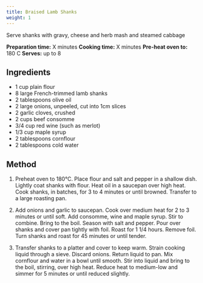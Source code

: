 ```yaml
---
title: Braised Lamb Shanks
weight: 1
---
```


Serve shanks with gravy, cheese and herb mash and steamed cabbage

**Preparation time:** X minutes
**Cooking time:** X minutes
**Pre-heat oven to:** 180 C
**Serves:** up to 8

Ingredients
-----------
- 1 cup plain flour
- 8 large French-trimmed lamb shanks
- 2 tablespoons olive oil
- 2 large onions, unpeeled, cut into 1cm slices
- 2 garlic cloves, crushed
- 2 cups beef consomme
- 3/4 cup red wine (such as merlot)
- 1/3 cup maple syrup
- 2 tablespoons cornflour
- 2 tablespoons cold water

Method
------
1. Preheat oven to 180°C. Place flour and salt and pepper in a shallow dish. Lightly coat shanks with flour. Heat oil in a saucepan over high heat. Cook shanks, in batches, for 3 to 4 minutes or until browned. Transfer to a large roasting pan.

2. Add onions and garlic to saucepan. Cook over medium heat for 2 to 3 minutes or until soft. Add consomme, wine and maple syrup. Stir to combine. Bring to the boil. Season with salt and pepper. Pour over shanks and cover pan tightly with foil. Roast for 1 1/4 hours. Remove foil. Turn shanks and roast for 45 minutes or until tender.

3. Transfer shanks to a platter and cover to keep warm. Strain cooking liquid through a sieve. Discard onions. Return liquid to pan. Mix cornflour and water in a bowl until smooth. Stir into liquid and bring to the boil, stirring, over high heat. Reduce heat to medium-low and simmer for 5 minutes or until reduced slightly.

